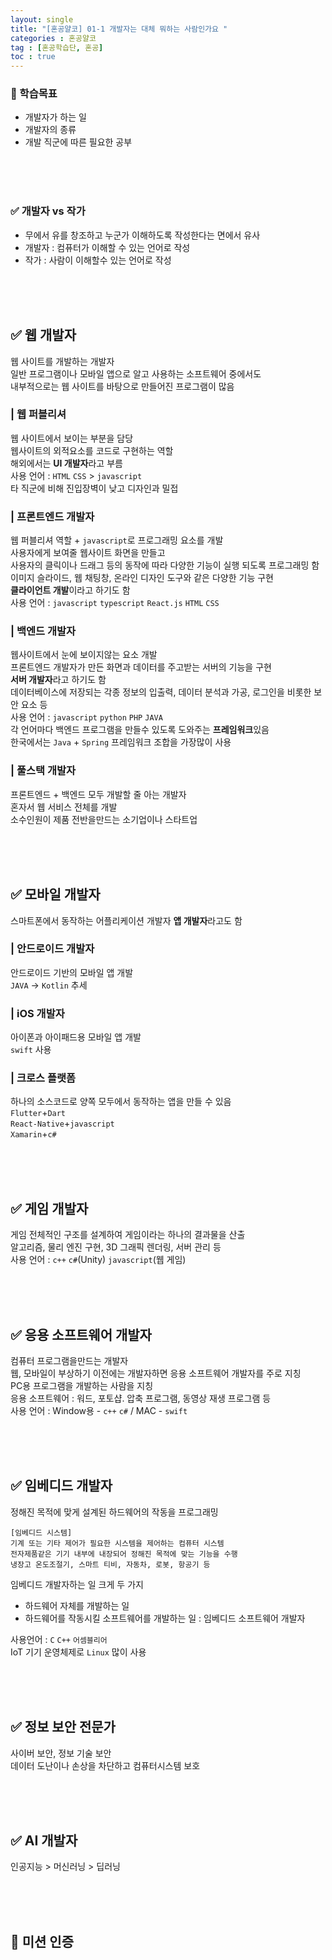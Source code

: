 ```yaml
---
layout: single
title: "[혼공얄코] 01-1 개발자는 대체 뭐하는 사람인가요 "
categories : 혼공얄코
tag : [혼공학습단, 혼공]
toc : true
---
```


### :pushpin: 학습목표
- 개발자가 하는 일
- 개발자의 종류
- 개발 직군에 따른 필요한 공부

<br><br><br>

### :white_check_mark: 개발자 vs 작가
- 무에서 유를 창조하고 누군가 이해하도록 작성한다는 면에서 유사
- 개발자 : 컴퓨터가 이해할 수 있는 언어로 작성
- 작가 : 사람이 이해할수 있는 언어로 작성


<br><br><br>

## :white_check_mark: 웹 개발자
웹 사이트를 개발하는 개발자         
일반 프로그램이나 모바일 앱으로 알고 사용하는 소프트웨어 중에서도       
내부적으로는 웹 사이트를 바탕으로 만들어진 프로그램이 많음

### | 웹 퍼블리셔
웹 사이트에서 보이는 부분을 담당     
웹사이트의 외적요소를 코드로 구현하는 역할       
해외에서는 **UI 개발자**라고 부름     
사용 언어 : ```HTML``` ```CSS``` > ```javascript```          
타 직군에 비해 진입장벽이 낮고 디자인과 밀접       

### | 프론트엔드 개발자
웹 퍼블리셔 역할 + ```javascript```로 프로그래밍 요소를 개발         
사용자에게 보여줄 웹사이트 화면을 만들고     
사용자의 클릭이나 드래그 등의 동작에 따라 다양한 기능이 실행 되도록 프로그래밍 함           
이미지 슬라이드, 웹 채팅창, 온라인 디자인 도구와 같은 다양한 기능 구현           
**클라이언트 개발**이라고 하기도 함        
사용 언어 : ```javascript``` ```typescript``` ```React.js``` ```HTML``` ```CSS```            

### | 백엔드 개발자
웹사이트에서 눈에 보이지않는 요소 개발         
프론트엔드 개발자가 만든 화면과 데이터를 주고받는 서버의 기능을 구현         
**서버 개발자**라고  하기도 함       
데이터베이스에 저장되는 각종 정보의 입출력, 데이터 분석과 가공, 로그인을 비롯한 보안 요소 등         
사용 언어 : ```javascript``` ```python``` ```PHP``` ```JAVA```          
각 언어마다 백엔드 프로그램을 만들수 있도록 도와주는 **프레임워크**있음           
한국에서는 ```Java``` + ```Spring``` 프레임워크 조합을 가장많이 사용       

### | 풀스택 개발자
프론트엔드 + 백엔드 모두 개발할 줄 아는 개발자      
혼자서 웹 서비스 전체를 개발       
소수인원이 제품 전반을만드는 소기업이나 스타트업      


<br><br><br>

## :white_check_mark: 모바일 개발자
스마트폰에서 동작하는 어플리케이션 개발자
**앱 개발자**라고도 함

### | 안드로이드 개발자
안드로이드 기반의 모바일 앱 개발      
```JAVA``` -> ```Kotlin``` 추세

### | iOS 개발자
아이폰과 아이패드용 모바일 앱 개발      
```swift``` 사용

### | 크로스 플랫폼
하나의 소스코드로 양쪽 모두에서 동작하는 앱을 만들 수 있음       
```Flutter```+```Dart```   
```React-Native```+```javascript```     
```Xamarin```+```c#```

<br><br><br>

## :white_check_mark: 게임 개발자
게임 전체적인 구조를 설계하여 게임이라는 하나의 결과물을 산출       
알고리즘, 물리 엔진 구현, 3D 그래픽 렌더링, 서버 관리 등      
사용 언어 : ```c++``` ```c#```(Unity) ```javascript```(웹 게임)

<br><br><br>


## :white_check_mark: 응용 소프트웨어 개발자
컴퓨터 프로그램을만드는 개발자      
웹, 모바일이 부상하기 이전에는 개발자하면 응용 소프트웨어 개발자를 주로 지칭      
PC용 프로그램을 개발하는 사람을 지칭    
응용 소프트웨어 : 워드, 포토샵. 압축 프로그램, 동영상 재생 프로그램 등     
사용 언어 : Window용 - ```c++``` ```c#``` / MAC - ```swift```

<br><br><br>

## :white_check_mark: 임베디드 개발자
정해진 목적에 맞게 설계된 하드웨어의 작동을 프로그래밍      
```
[임베디드 시스템] 
기계 또는 기타 제어가 필요한 시스템을 제어하는 컴퓨터 시스템             
전자제품같은 기기 내부에 내장되어 정해진 목적에 맞는 기능을 수행  
냉장고 온도조절기, 스마트 티비, 자동차, 로봇, 항공기 등    
```

임베디드 개발자하는 일 크게 두 가지 
- 하드웨어 자체를 개발하는 일
- 하드웨어를 작동시킬 소프트웨어를 개발하는 일 : 임베디드 소프트웨어 개발자

사용언어 : ```C``` ```C++``` ```어셈블리어```    
IoT 기기 운영체제로 ```Linux``` 많이 사용         

<br><br><br>

## :white_check_mark: 정보 보안 전문가
사이버 보안, 정보 기술 보안     
데이터 도난이나 손상을 차단하고 컴퓨터시스템 보호       

<br><br><br>

## :white_check_mark: AI 개발자
인공지능 > 머신러닝 > 딥러닝

<br><br><br>


## :100: 미션 인증 